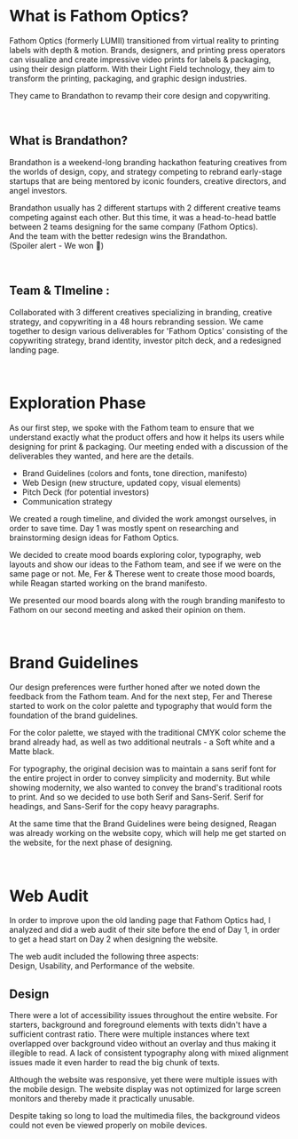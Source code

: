 <br>

# What is Fathom Optics?

Fathom Optics (formerly LUMII) transitioned from virtual reality to printing labels with depth & motion. Brands, designers, and printing press operators can visualize and create impressive video prints for labels & packaging, using their design platform. With their Light Field technology, they aim to transform the printing, packaging, and graphic design industries.

They came to Brandathon to revamp their core design and copywriting.

<br>

## What is Brandathon?

Brandathon is a weekend-long branding hackathon featuring creatives from the worlds of design, copy, and strategy competing to rebrand early-stage startups that are being mentored by iconic founders, creative directors, and angel investors.  
  
Brandathon usually has 2 different startups with 2 different creative teams competing against each other. But this time, it was a head-to-head battle between 2 teams designing for the same company (Fathom Optics).  
And the team with the better redesign wins the Brandathon.  
(Spoiler alert - We won 🤣)

<br>

## Team & TImeline :


Collaborated with 3 different creatives specializing in branding, creative strategy, and copywriting in a 48 hours rebranding session. We came together to design various deliverables for 'Fathom Optics' consisting of the copywriting strategy, brand identity, investor pitch deck, and a redesigned landing page.

<br>

# Exploration Phase


As our first step, we spoke with the Fathom team to ensure that we understand exactly what the product offers and how it helps its users while designing for print & packaging. Our meeting ended with a discussion of the deliverables they wanted, and here are the details.  
  
- Brand Guidelines (colors and fonts, tone direction, manifesto)  
- Web Design (new structure, updated copy, visual elements)  
- Pitch Deck (for potential investors)  
- Communication strategy

We created a rough timeline, and divided the work amongst ourselves, in order to save time. Day 1 was mostly spent on researching and brainstorming design ideas for Fathom Optics.

We decided to create mood boards exploring color, typography, web layouts and show our ideas to the Fathom team, and see if we were on the same page or not. Me, Fer & Therese went to create those mood boards, while Reagan started working on the brand manifesto.

We presented our mood boards along with the rough branding manifesto to Fathom on our second meeting and asked their opinion on them.

<br>

# Brand Guidelines

Our design preferences were further honed after we noted down the feedback from the Fathom team. And for the next step, Fer and Therese started to work on the color palette and typography that would form the foundation of the brand guidelines.  
  
For the color palette, we stayed with the traditional CMYK color scheme the brand already had, as well as two additional neutrals - a Soft white and a Matte black.  
  
For typography, the original decision was to maintain a sans serif font for the entire project in order to convey simplicity and modernity. But while showing modernity, we also wanted to convey the brand's traditional roots to print. And so we decided to use both Serif and Sans-Serif. Serif for headings, and Sans-Serif for the copy heavy paragraphs.  
  
  
At the same time that the Brand Guidelines were being designed, Reagan was already working on the website copy, which will help me get started on the website, for the next phase of designing.

<br>

# Web Audit

In order to improve upon the old landing page that Fathom Optics had, I analyzed and did a web audit of their site before the end of Day 1, in order to get a head start on Day 2 when designing the website.  
  
The web audit included the following three aspects:  
Design, Usability, and Performance of the website.
<br>
## Design

There were a lot of accessibility issues throughout the entire website. For starters, background and foreground elements with texts didn't have a sufficient contrast ratio. There were multiple instances where text overlapped over background video without an overlay and thus making it illegible to read. A lack of consistent typography along with mixed alignment issues made it even harder to read the big chunk of texts.  
  
Although the website was responsive, yet there were multiple issues with the mobile design. The website display was not optimized for large screen monitors and thereby made it practically unusable.  
  
Despite taking so long to load the multimedia files, the background videos could not even be viewed properly on mobile devices.

